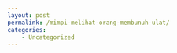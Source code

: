 ```yaml
---
layout: post
permalink: /mimpi-melihat-orang-membunuh-ulat/
categories:
    - Uncategorized
---
```


